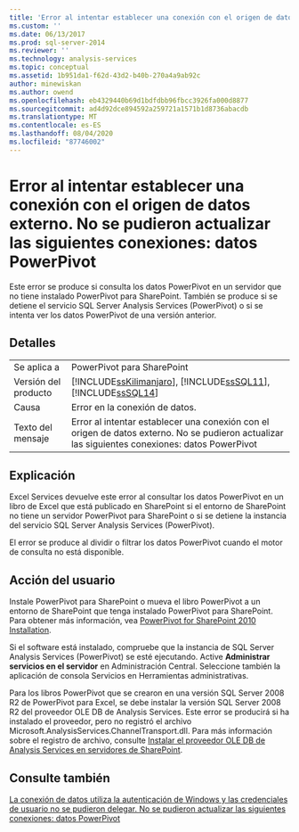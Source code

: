 ```yaml
---
title: 'Error al intentar establecer una conexión con el origen de datos externo. No se pudieron actualizar las siguientes conexiones: datos PowerPivot | Microsoft Docs'
ms.custom: ''
ms.date: 06/13/2017
ms.prod: sql-server-2014
ms.reviewer: ''
ms.technology: analysis-services
ms.topic: conceptual
ms.assetid: 1b951da1-f62d-43d2-b40b-270a4a9ab92c
author: minewiskan
ms.author: owend
ms.openlocfilehash: eb4329440b69d1bdfdbb96fbcc3926fa000d8877
ms.sourcegitcommit: ad4d92dce894592a259721a1571b1d8736abacdb
ms.translationtype: MT
ms.contentlocale: es-ES
ms.lasthandoff: 08/04/2020
ms.locfileid: "87746002"
---
```

# <a name="an-error-occurred-during-an-attempt-to-establish-a-connection-to-the-external-data-source-the-following-connections-failed-to-refresh-powerpivot-data"></a>Error al intentar establecer una conexión con el origen de datos externo. No se pudieron actualizar las siguientes conexiones: datos PowerPivot
  Este error se produce si consulta los datos PowerPivot en un servidor que no tiene instalado PowerPivot para SharePoint. También se produce si se detiene el servicio SQL Server Analysis Services (PowerPivot) o si se intenta ver los datos PowerPivot de una versión anterior.  
  
## <a name="details"></a>Detalles  
  
|||  
|-|-|  
|Se aplica a|PowerPivot para SharePoint|  
|Versión del producto|[!INCLUDE[ssKilimanjaro](../../includes/sskilimanjaro-md.md)], [!INCLUDE[ssSQL11](../../includes/sssql11-md.md)], [!INCLUDE[ssSQL14](../../includes/sssql14-md.md)]|  
|Causa|Error en la conexión de datos.|  
|Texto del mensaje|Error al intentar establecer una conexión con el origen de datos externo. No se pudieron actualizar las siguientes conexiones: datos PowerPivot|  
  
## <a name="explanation"></a>Explicación  
 Excel Services devuelve este error al consultar los datos PowerPivot en un libro de Excel que está publicado en SharePoint si el entorno de SharePoint no tiene un servidor PowerPivot para SharePoint o si se detiene la instancia del servicio SQL Server Analysis Services (PowerPivot).  
  
 El error se produce al dividir o filtrar los datos PowerPivot cuando el motor de consulta no está disponible.  
  
## <a name="user-action"></a>Acción del usuario  
 Instale PowerPivot para SharePoint o mueva el libro PowerPivot a un entorno de SharePoint que tenga instalado PowerPivot para SharePoint. Para obtener más información, vea [PowerPivot for SharePoint 2010 Installation](../../sql-server/install/powerpivot-for-sharepoint-2010-installation.md).  
  
 Si el software está instalado, compruebe que la instancia de SQL Server Analysis Services (PowerPivot) se esté ejecutando. Active **Administrar servicios en el servidor** en Administración Central. Seleccione también la aplicación de consola Servicios en Herramientas administrativas.  
  
 Para los libros PowerPivot que se crearon en una versión SQL Server 2008 R2 de PowerPivot para Excel, se debe instalar la versión SQL Server 2008 R2 del proveedor OLE DB de Analysis Services. Este error se producirá si ha instalado el proveedor, pero no registró el archivo Microsoft.AnalysisServices.ChannelTransport.dll. Para más información sobre el registro de archivo, consulte [Instalar el proveedor OLE DB de Analysis Services en servidores de SharePoint](../../sql-server/install/install-the-analysis-services-ole-db-provider-on-sharepoint-servers.md).  
  
## <a name="see-also"></a>Consulte también  
 [La conexión de datos utiliza la autenticación de Windows y las credenciales de usuario no se pudieron delegar. No se pudieron actualizar las siguientes conexiones: datos PowerPivot](the-data-connection-user-could-not-be-delegated.md)  
  
  
